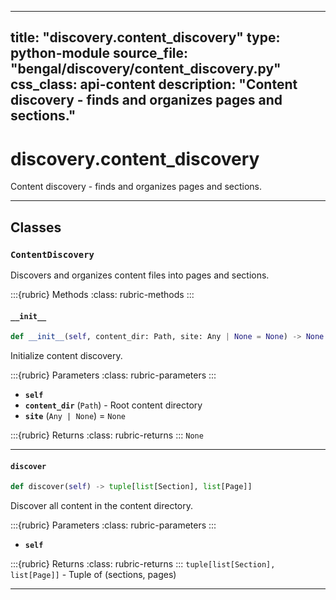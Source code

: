 
---
title: "discovery.content_discovery"
type: python-module
source_file: "bengal/discovery/content_discovery.py"
css_class: api-content
description: "Content discovery - finds and organizes pages and sections."
---

# discovery.content_discovery

Content discovery - finds and organizes pages and sections.

---

## Classes

### `ContentDiscovery`


Discovers and organizes content files into pages and sections.




:::{rubric} Methods
:class: rubric-methods
:::
#### `__init__`
```python
def __init__(self, content_dir: Path, site: Any | None = None) -> None
```

Initialize content discovery.



:::{rubric} Parameters
:class: rubric-parameters
:::
- **`self`**
- **`content_dir`** (`Path`) - Root content directory
- **`site`** (`Any | None`) = `None`

:::{rubric} Returns
:class: rubric-returns
:::
`None`




---
#### `discover`
```python
def discover(self) -> tuple[list[Section], list[Page]]
```

Discover all content in the content directory.



:::{rubric} Parameters
:class: rubric-parameters
:::
- **`self`**

:::{rubric} Returns
:class: rubric-returns
:::
`tuple[list[Section], list[Page]]` - Tuple of (sections, pages)




---
